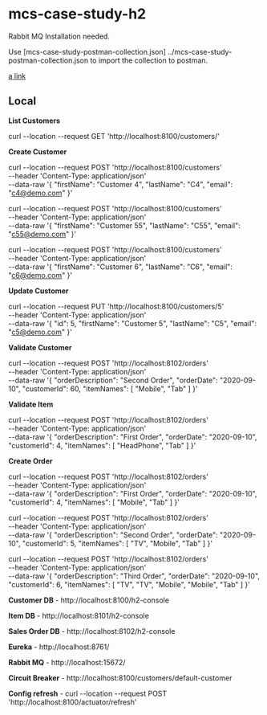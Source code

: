 # mcs-case-study-h2

Rabbit MQ Installation needed.

Use [mcs-case-study-postman-collection.json] ../mcs-case-study-postman-collection.json to import the collection to postman.

[a link](https://github.com/user/repo/blob/branch/other_file.md)

## Local

**List Customers**

curl --location --request GET 'http://localhost:8100/customers/'

**Create Customer**

curl --location --request POST 'http://localhost:8100/customers' \
--header 'Content-Type: application/json' \
--data-raw '{
    "firstName": "Customer 4",
    "lastName": "C4",
    "email": "c4@demo.com"
}'

curl --location --request POST 'http://localhost:8100/customers' \
--header 'Content-Type: application/json' \
--data-raw '{
    "firstName": "Customer 55",
    "lastName": "C55",
    "email": "c55@demo.com"
}'

curl --location --request POST 'http://localhost:8100/customers' \
--header 'Content-Type: application/json' \
--data-raw '{
    "firstName": "Customer 6",
    "lastName": "C6",
    "email": "c6@demo.com"
}'

**Update Customer**

curl --location --request PUT 'http://localhost:8100/customers/5' \
--header 'Content-Type: application/json' \
--data-raw '{
    "id": 5,
    "firstName": "Customer 5",
    "lastName": "C5",
    "email": "c5@demo.com"
}'

**Validate Customer**

curl --location --request POST 'http://localhost:8102/orders' \
--header 'Content-Type: application/json' \
--data-raw '{
    "orderDescription": "Second Order",
    "orderDate": "2020-09-10",
    "customerId": 60,
    "itemNames": [
        "Mobile",
        "Tab"
    ]
}'

**Validate Item**

curl --location --request POST 'http://localhost:8102/orders' \
--header 'Content-Type: application/json' \
--data-raw '{
    "orderDescription": "First Order",
    "orderDate": "2020-09-10",
    "customerId": 4,
    "itemNames": [
        "HeadPhone",
        "Tab"
    ]
}'

**Create Order**

curl --location --request POST 'http://localhost:8102/orders' \
--header 'Content-Type: application/json' \
--data-raw '{
    "orderDescription": "First Order",
    "orderDate": "2020-09-10",
    "customerId": 4,
    "itemNames": [
        "Mobile",
        "Tab"
    ]
}'

curl --location --request POST 'http://localhost:8102/orders' \
--header 'Content-Type: application/json' \
--data-raw '{
    "orderDescription": "Second Order",
    "orderDate": "2020-09-10",
    "customerId": 5,
    "itemNames": [
        "TV",
        "Mobile",
        "Tab"
    ]
}'

curl --location --request POST 'http://localhost:8102/orders' \
--header 'Content-Type: application/json' \
--data-raw '{
    "orderDescription": "Third Order",
    "orderDate": "2020-09-10",
    "customerId": 6,
    "itemNames": [
        "TV",
        "TV",
        "Mobile",
        "Mobile",
        "Tab"
    ]
}'

**Customer DB**         -   http://localhost:8100/h2-console

**Item DB**             -   http://localhost:8101/h2-console

**Sales Order DB**      -   http://localhost:8102/h2-console

**Eureka**              -   http://localhost:8761/

**Rabbit MQ**           -   http://localhost:15672/

**Circuit Breaker**     -   http://localhost:8100/customers/default-customer

**Config refresh**      -   curl --location --request POST 'http://localhost:8100/actuator/refresh'



